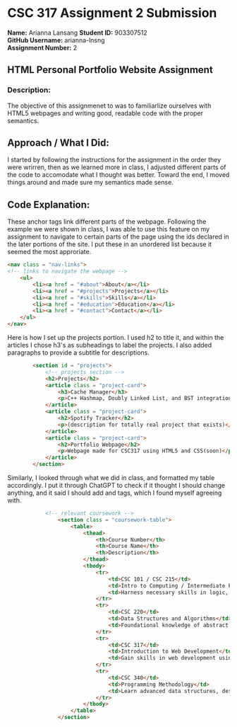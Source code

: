 # CSC 317 Assignment 2 Submission

**Name:** Arianna Lansang
**Student ID:** 903307512  
**GitHub Username:** arianna-lnsng  
**Assignment Number:** 2  


##  HTML Personal Portfolio Website Assignment

### Description:
The objective of this assignmenet to was to familiarlize ourselves with HTML5 webpages and writing good, readable code with the proper semantics. 



## Approach / What I Did:
I started by following the instructions for the assignment in the order they were wrirren, then as we learned more in class, I adjusted different parts of the code to accomodate what I thought was better. Toward the end, I moved things around and made sure my semantics made sense.  



## Code Explanation:
These anchor tags link different parts of the webpage. Following the example we were shown in class, I was able to use this feature on my assignment to navigate to certain parts of the page using the ids declared in the later portions of the site. I put these in an unordered list because it seemed the most approriate.


```html
<nav class = "nav-links">
<!-- links to navigate the webpage -->
    <ul>
        <li><a href = "#about">About</a></li>
        <li><a href = "#projects">Projects</a></li>
        <li><a href = "#skills">Skills</a></li>
        <li><a href = "#education">Education</a></li>
        <li><a href = "#contact">Contact</a></li>
    </ul>
</nav>
```

Here is how I set up the projects portion. I used h2 to title it, and within the articles I chose h3's as subheadings to label the projects. I also added paragraphs to provide a subtitle for descriptions.

```html
        <section id = "projects">
            <!-- projects section -->
            <h2>Projects</h2>
            <article class = "project-card"> 
                <h3>Cache Manager</h3>
                <p>C++ Hashmap, Doubly Linked List, and BST integration made for CSC 340</p>
            </article>
            <article class = "project-card"> 
                <h2>Spotify Tracker</h2>
                <p>(description for totally real project that exists)</p>
            </article>
            <article class = "project-card"> 
                <h2>Portfolio Webpage</h2>
                <p>Webpage made for CSC317 using HTML5 and CSS(soon)</p>
            </article>
        </section>
```

Similarly, I looked through what we did in class, and formatted my table accordingly. I put it through ChatGPT to check if it thought I should change anything, and it said I should add <thead> and <tbody> tags, which I found myself agreeing with.

```html
            <!-- relevant coursework -->
                <section class = "coursework-table">
                    <table>
                        <thead>
                            <th>Course Number</th>
                            <th>Course Name</th>
                            <th>Description</th>
                        </thead>
                        <tbody>
                            <tr>
                                <td>CSC 101 / CSC 215</td>
                                <td>Intro to Computing / Intermediate Programming</td>
                                <td>Harness necessary skills in logic, problem-solving, and developer environments using Java.</td>
                            </tr>
                            <tr>
                                <td>CSC 220</td>
                                <td>Data Structures and Algorithms</td>
                                <td>Foundational knowledge of abstract data types and different searching methods.</td>
                            </tr>
                            <tr>
                                <td>CSC 317</td>
                                <td>Introduction to Web Development</td>
                                <td>Gain skills in web development using HTML5, CSS, Javascript, and Postgres.</td>
                            </tr>
                            <tr>
                                <td>CSC 340</td>
                                <td>Programming Methodology</td>
                                <td>Learn advanced data structures, design patterns, and ADT implementations using C++.</td>
                            </tr>
                        </tbody>
                    </table>
                </section>
```